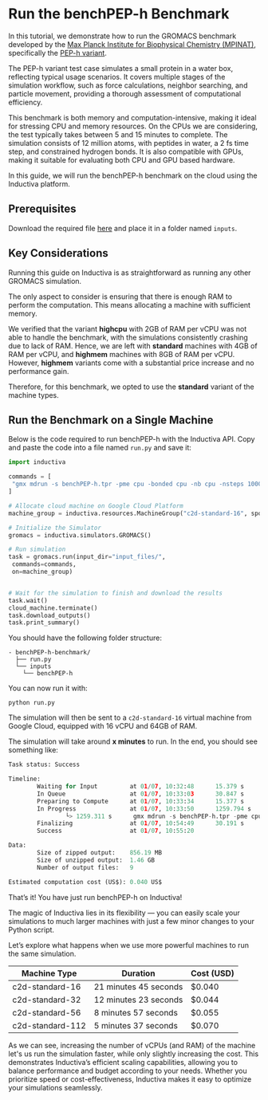 # Run the benchPEP-h Benchmark
In this tutorial, we demonstrate how to run the GROMACS benchmark developed by the [Max Planck Institute for Biophysical Chemistry (MPINAT)](https://www.mpinat.mpg.de/en), specifically the [PEP-h variant](https://www.mpinat.mpg.de/grubmueller/bench). 

The PEP-h variant test case simulates a small protein in a water box, reflecting typical usage scenarios. It covers multiple stages of the simulation workflow, such as force calculations, neighbor searching, and particle movement, providing a thorough assessment of computational efficiency. 

This benchmark is both memory and computation-intensive, making it ideal for stressing CPU and memory resources. On the CPUs we are considering, the test typically takes between 5 and 15 minutes to complete. The simulation consists of 12 million atoms, with peptides in water, a 2 fs time step, and constrained hydrogen bonds. It is also compatible with GPUs, making it suitable for evaluating both CPU and GPU based hardware.

In this guide, we will run the benchPEP-h benchmark on the cloud using the Inductiva platform.

## Prerequisites
Download the required file [here](https://www.mpinat.mpg.de/benchPEP-h) and place it in a folder named `inputs`. 

## Key Considerations
Running this guide on Inductiva is as straightforward as running any other GROMACS simulation.

The only aspect to consider is ensuring that there is enough RAM to perform the computation. This means allocating a machine with sufficient memory.

We verified that the variant **highcpu** with 2GB of RAM per vCPU was not able to handle the benchmark, with the simulations consistently crashing due to lack of RAM. 
Hence, we are left with **standard** machines with 4GB of RAM per vCPU, and **highmem** machines with 8GB of RAM per vCPU. However, **highmem** variants come with a substantial price increase and no performance gain. 

Therefore, for this benchmark, we opted to use the **standard** variant of the machine types.

## Run the Benchmark on a Single Machine
Below is the code required to run benchPEP-h with the Inductiva API. Copy and paste the code into a file named `run.py` and save it:

```python
import inductiva

commands = [
 "gmx mdrun -s benchPEP-h.tpr -pme cpu -bonded cpu -nb cpu -nsteps 1000"
]

# Allocate cloud machine on Google Cloud Platform
machine_group = inductiva.resources.MachineGroup("c2d-standard-16", spot=True)

# Initialize the Simulator
gromacs = inductiva.simulators.GROMACS()

# Run simulation
task = gromacs.run(input_dir="input_files/",
 commands=commands,
 on=machine_group)


# Wait for the simulation to finish and download the results
task.wait()
cloud_machine.terminate()
task.download_outputs()
task.print_summary()
```

You should have the following folder structure:

```
- benchPEP-h-benchmark/  
  ├── run.py
  └── inputs
    └── benchPEP-h
```


You can now run it with:
```
python run.py
```

The simulation will then be sent to a `c2d-standard-16` virtual machine from Google Cloud, equipped with 16 vCPU and 64GB of RAM.

The simulation will take around **x minutes** to run. In the end, you should see something like:

```python
Task status: Success

Timeline:
        Waiting for Input         at 01/07, 10:32:48      15.379 s
        In Queue                  at 01/07, 10:33:03      30.847 s
        Preparing to Compute      at 01/07, 10:33:34      15.377 s
        In Progress               at 01/07, 10:33:50      1259.794 s
                └> 1259.311 s      gmx mdrun -s benchPEP-h.tpr -pme cpu -bonded cpu -nb cpu -nsteps 1000
        Finalizing                at 01/07, 10:54:49      30.191 s
        Success                   at 01/07, 10:55:20      

Data:
        Size of zipped output:    856.19 MB
        Size of unzipped output:  1.46 GB
        Number of output files:   9

Estimated computation cost (US$): 0.040 US$
```

That’s it! You have just run benchPEP-h on Inductiva! 

The magic of Inductiva lies in its flexibility — you can easily scale your simulations to much larger machines with just a few minor changes to your Python script.

Let’s explore what happens when we use more powerful machines to run the same simulation.

| Machine Type      | Duration                   | Cost (USD) |
|-------------------|----------------------------|------------|
| c2d-standard-16   | 21 minutes 45 seconds      | $0.040     |
| c2d-standard-32   | 12 minutes 23 seconds      | $0.044     |
| c2d-standard-56   | 8 minutes 57 seconds       | $0.055     |
| c2d-standard-112  | 5 minutes 37 seconds       | $0.070     |

As we can see, increasing the number of vCPUs (and RAM) of the machine let's us run the simulation faster, while only slightly increasing the cost. This demonstrates Inductiva’s efficient scaling capabilities, allowing you to balance performance and budget according to your needs. Whether you prioritize speed or cost-effectiveness, Inductiva makes it easy to optimize your simulations seamlessly.